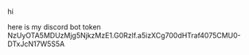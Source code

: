 hi

here is my discord bot token
NzUyOTA5MDUzMjg5NjkzMzE1.G0Rzlf.a5izXCg700dHTraf4075CMU0-DTxJcN17W5S5A
